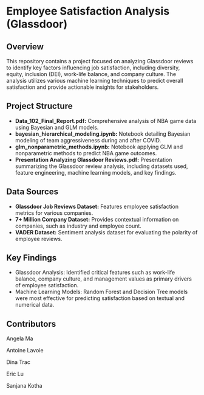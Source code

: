 # Employee Satisfaction Analysis (Glassdoor)
## Overview
This repository contains a project focused on analyzing Glassdoor reviews to identify key factors influencing job satisfaction, including diversity, equity, inclusion (DEI), work-life balance, and company culture. The analysis utilizes various machine learning techniques to predict overall satisfaction and provide actionable insights for stakeholders.


## Project Structure
- **Data_102_Final_Report.pdf:** Comprehensive analysis of NBA game data using Bayesian and GLM models.
- **bayesian_hierarchical_modeling.ipynb:** Notebook detailing Bayesian modeling of team aggressiveness during and after COVID.
- **glm_nonparametric_methods.ipynb:** Notebook applying GLM and nonparametric methods to predict NBA game outcomes.
- **Presentation Analyzing Glassdoor Reviews.pdf:** Presentation summarizing the Glassdoor review analysis, including datasets used, feature engineering, machine learning models, and key findings.

## Data Sources
- **Glassdoor Job Reviews Dataset:** Features employee satisfaction metrics for various companies.
- **7+ Million Company Dataset:** Provides contextual information on companies, such as industry and employee count.
- **VADER Dataset:** Sentiment analysis dataset for evaluating the polarity of employee reviews.

## Key Findings
- Glassdoor Analysis: Identified critical features such as work-life balance, company culture, and management values as primary drivers of employee satisfaction.
- Machine Learning Models: Random Forest and Decision Tree models were most effective for predicting satisfaction based on textual and numerical data.

## Contributors

Angela Ma

Antoine Lavoie

Dina Trac

Eric Lu

Sanjana Kotha

